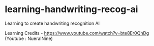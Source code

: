# learning-handwriting-recog-ai
Learning to create handwriting recognition AI

Learning Credits - https://www.youtube.com/watch?v=bte8Er0QhDg (Youtube : NueralNine)
